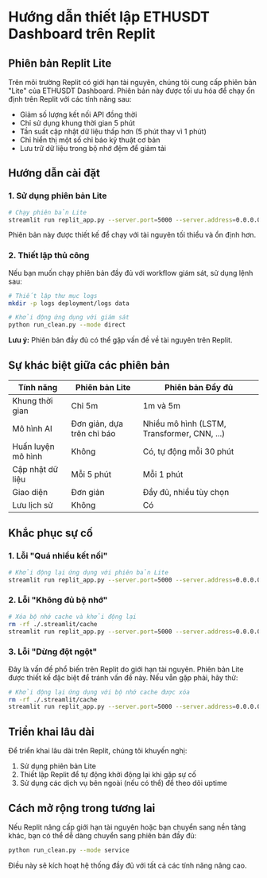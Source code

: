 # Hướng dẫn thiết lập ETHUSDT Dashboard trên Replit

## Phiên bản Replit Lite

Trên môi trường Replit có giới hạn tài nguyên, chúng tôi cung cấp phiên bản "Lite" của ETHUSDT Dashboard. Phiên bản này được tối ưu hóa để chạy ổn định trên Replit với các tính năng sau:

- Giảm số lượng kết nối API đồng thời
- Chỉ sử dụng khung thời gian 5 phút
- Tần suất cập nhật dữ liệu thấp hơn (5 phút thay vì 1 phút)
- Chỉ hiển thị một số chỉ báo kỹ thuật cơ bản
- Lưu trữ dữ liệu trong bộ nhớ đệm để giảm tải

## Hướng dẫn cài đặt

### 1. Sử dụng phiên bản Lite

```bash
# Chạy phiên bản Lite
streamlit run replit_app.py --server.port=5000 --server.address=0.0.0.0 --server.headless=true
```

Phiên bản này được thiết kế để chạy với tài nguyên tối thiểu và ổn định hơn.

### 2. Thiết lập thủ công

Nếu bạn muốn chạy phiên bản đầy đủ với workflow giám sát, sử dụng lệnh sau:

```bash
# Thiết lập thư mục logs
mkdir -p logs deployment/logs data

# Khởi động ứng dụng với giám sát
python run_clean.py --mode direct
```

**Lưu ý:** Phiên bản đầy đủ có thể gặp vấn đề về tài nguyên trên Replit.

## Sự khác biệt giữa các phiên bản

| Tính năng | Phiên bản Lite | Phiên bản Đầy đủ |
|-----------|----------------|------------------|
| Khung thời gian | Chỉ 5m | 1m và 5m |
| Mô hình AI | Đơn giản, dựa trên chỉ báo | Nhiều mô hình (LSTM, Transformer, CNN, ...) |
| Huấn luyện mô hình | Không | Có, tự động mỗi 30 phút |
| Cập nhật dữ liệu | Mỗi 5 phút | Mỗi 1 phút |
| Giao diện | Đơn giản | Đầy đủ, nhiều tùy chọn |
| Lưu lịch sử | Không | Có |

## Khắc phục sự cố

### 1. Lỗi "Quá nhiều kết nối"

```bash
# Khởi động lại ứng dụng với phiên bản Lite
streamlit run replit_app.py --server.port=5000 --server.address=0.0.0.0 --server.headless=true
```

### 2. Lỗi "Không đủ bộ nhớ"

```bash
# Xóa bộ nhớ cache và khởi động lại
rm -rf ./.streamlit/cache
streamlit run replit_app.py --server.port=5000 --server.address=0.0.0.0 --server.headless=true
```

### 3. Lỗi "Dừng đột ngột"

Đây là vấn đề phổ biến trên Replit do giới hạn tài nguyên. Phiên bản Lite được thiết kế đặc biệt để tránh vấn đề này. Nếu vẫn gặp phải, hãy thử:

```bash
# Khởi động lại ứng dụng với bộ nhớ cache được xóa
rm -rf ./.streamlit/cache
streamlit run replit_app.py --server.port=5000 --server.address=0.0.0.0 --server.headless=true
```

## Triển khai lâu dài

Để triển khai lâu dài trên Replit, chúng tôi khuyến nghị:

1. Sử dụng phiên bản Lite
2. Thiết lập Replit để tự động khởi động lại khi gặp sự cố
3. Sử dụng các dịch vụ bên ngoài (nếu có thể) để theo dõi uptime

## Cách mở rộng trong tương lai

Nếu Replit nâng cấp giới hạn tài nguyên hoặc bạn chuyển sang nền tảng khác, bạn có thể dễ dàng chuyển sang phiên bản đầy đủ:

```bash
python run_clean.py --mode service
```

Điều này sẽ kích hoạt hệ thống đầy đủ với tất cả các tính năng nâng cao.